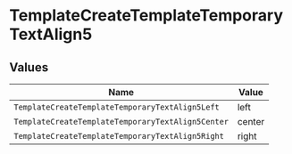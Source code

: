 # TemplateCreateTemplateTemporaryTextAlign5


## Values

| Name                                              | Value                                             |
| ------------------------------------------------- | ------------------------------------------------- |
| `TemplateCreateTemplateTemporaryTextAlign5Left`   | left                                              |
| `TemplateCreateTemplateTemporaryTextAlign5Center` | center                                            |
| `TemplateCreateTemplateTemporaryTextAlign5Right`  | right                                             |